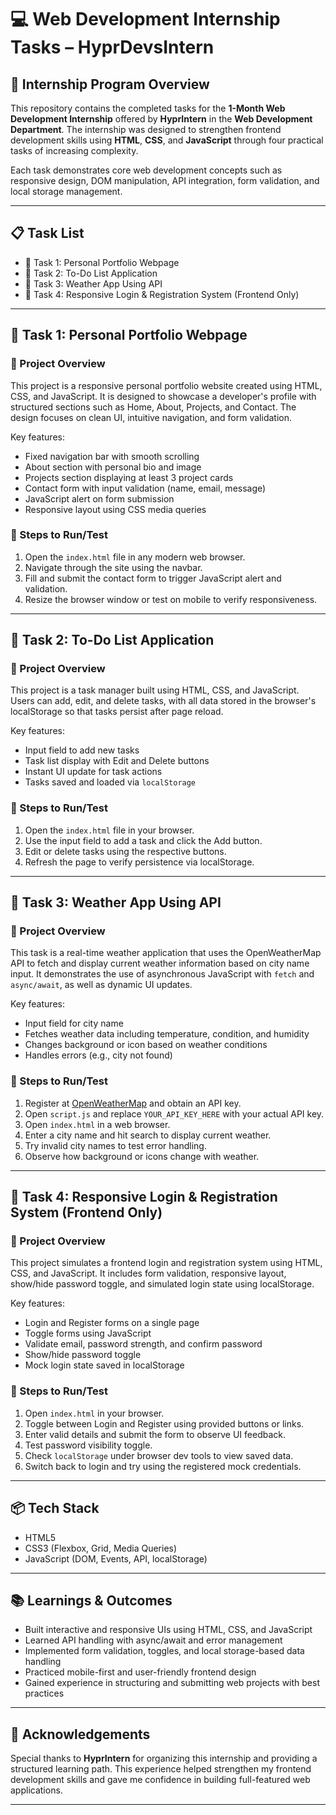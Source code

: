 # 💻 Web Development Internship Tasks – HyprDevsIntern

## 🏢 Internship Program Overview

This repository contains the completed tasks for the **1-Month Web Development Internship** offered by **HyprIntern** in the **Web Development Department**. The internship was designed to strengthen frontend development skills using **HTML**, **CSS**, and **JavaScript** through four practical tasks of increasing complexity.

Each task demonstrates core web development concepts such as responsive design, DOM manipulation, API integration, form validation, and local storage management.

---

## 📋 Task List

- 🔹 Task 1: Personal Portfolio Webpage  
- 🔹 Task 2: To-Do List Application  
- 🔹 Task 3: Weather App Using API  
- 🔹 Task 4: Responsive Login & Registration System (Frontend Only)  

---

## 🔹 Task 1: Personal Portfolio Webpage

### 📝 Project Overview

This project is a responsive personal portfolio website created using HTML, CSS, and JavaScript. It is designed to showcase a developer's profile with structured sections such as Home, About, Projects, and Contact. The design focuses on clean UI, intuitive navigation, and form validation.

Key features:
- Fixed navigation bar with smooth scrolling
- About section with personal bio and image
- Projects section displaying at least 3 project cards
- Contact form with input validation (name, email, message)
- JavaScript alert on form submission
- Responsive layout using CSS media queries

### 🚀 Steps to Run/Test

1. Open the `index.html` file in any modern web browser.
2. Navigate through the site using the navbar.
3. Fill and submit the contact form to trigger JavaScript alert and validation.
4. Resize the browser window or test on mobile to verify responsiveness.

---

## 🔹 Task 2: To-Do List Application

### 📝 Project Overview

This project is a task manager built using HTML, CSS, and JavaScript. Users can add, edit, and delete tasks, with all data stored in the browser's localStorage so that tasks persist after page reload.

Key features:
- Input field to add new tasks
- Task list display with Edit and Delete buttons
- Instant UI update for task actions
- Tasks saved and loaded via `localStorage`

### 🚀 Steps to Run/Test

1. Open the `index.html` file in your browser.
2. Use the input field to add a task and click the Add button.
3. Edit or delete tasks using the respective buttons.
4. Refresh the page to verify persistence via localStorage.

---

## 🔹 Task 3: Weather App Using API

### 📝 Project Overview

This task is a real-time weather application that uses the OpenWeatherMap API to fetch and display current weather information based on city name input. It demonstrates the use of asynchronous JavaScript with `fetch` and `async/await`, as well as dynamic UI updates.

Key features:
- Input field for city name
- Fetches weather data including temperature, condition, and humidity
- Changes background or icon based on weather conditions
- Handles errors (e.g., city not found)

### 🚀 Steps to Run/Test

1. Register at [OpenWeatherMap](https://openweathermap.org/api) and obtain an API key.
2. Open `script.js` and replace `YOUR_API_KEY_HERE` with your actual API key.
3. Open `index.html` in a web browser.
4. Enter a city name and hit search to display current weather.
5. Try invalid city names to test error handling.
6. Observe how background or icons change with weather.

---

## 🔹 Task 4: Responsive Login & Registration System (Frontend Only)

### 📝 Project Overview

This project simulates a frontend login and registration system using HTML, CSS, and JavaScript. It includes form validation, responsive layout, show/hide password toggle, and simulated login state using localStorage.

Key features:
- Login and Register forms on a single page
- Toggle forms using JavaScript
- Validate email, password strength, and confirm password
- Show/hide password toggle
- Mock login state saved in localStorage

### 🚀 Steps to Run/Test

1. Open `index.html` in your browser.
2. Toggle between Login and Register using provided buttons or links.
3. Enter valid details and submit the form to observe UI feedback.
4. Test password visibility toggle.
5. Check `localStorage` under browser dev tools to view saved data.
6. Switch back to login and try using the registered mock credentials.

---

## 📦 Tech Stack

- HTML5
- CSS3 (Flexbox, Grid, Media Queries)
- JavaScript (DOM, Events, API, localStorage)

---

## 📚 Learnings & Outcomes

- Built interactive and responsive UIs using HTML, CSS, and JavaScript
- Learned API handling with async/await and error management
- Implemented form validation, toggles, and local storage-based data handling
- Practiced mobile-first and user-friendly frontend design
- Gained experience in structuring and submitting web projects with best practices

---

## 🙏 Acknowledgements

Special thanks to **HyprIntern** for organizing this internship and providing a structured learning path. This experience helped strengthen my frontend development skills and gave me confidence in building full-featured web applications.

---
